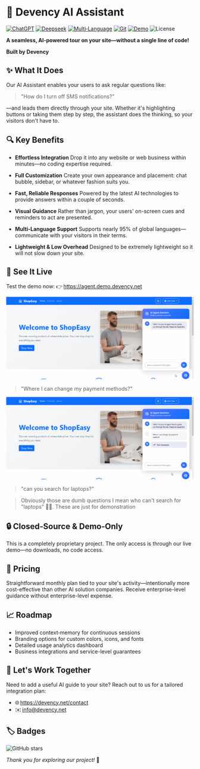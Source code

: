 # 🤖 Devency AI Assistant

[![ChatGPT](https://img.shields.io/badge/ChatGPT-74aa9c?logo=openai&logoColor=white)](#)
[![Deepseek](https://custom-icon-badges.demolab.com/badge/Deepseek-4D6BFF?logo=deepseek&logoColor=fff)](#)
[![Multi‑Language](https://img.shields.io/badge/languages-multi-blue)](#)
[![Git](https://img.shields.io/badge/Git-F05032?logo=git&logoColor=fff)](#)
[![Demo](https://img.shields.io/badge/demo-live-green)](https://google.com)
![License](https://img.shields.io/badge/License-Proprietary-lightgrey)


**A seamless, AI-powered tour on your site—without a single line of code!**

**Built by Devency**

## ✨ What It Does

Our AI Assistant enables your users to ask regular questions like:

> "How do I turn off SMS notifications?"

—and leads them directly through your site. Whether it's highlighting buttons or taking them step by step, the assistant does the thinking, so your visitors don't have to.

## 🔍 Key Benefits

- **Effortless Integration**
  Drop it into any website or web business within minutes—no coding expertise required.

- **Full Customization**
  Create your own appearance and placement: chat bubble, sidebar, or whatever fashion suits you.

- **Fast, Reliable Responses**
  Powered by the latest AI technologies to provide answers within a couple of seconds.

- **Visual Guidance**
Rather than jargon, your users' on-screen cues and reminders to act are presented.

- **Multi-Language Support**
  Supports nearly 95% of global languages—communicate with your visitors in their terms.

- **Lightweight & Low Overhead**
  Designed to be extremely lightweight so it will not slow down your site.

## 🚀 See It Live

Test the demo now:
👉 https://agent.demo.devency.net

![Payment Method](gifs/demo1.gif)
> "Where I can change my payment methods?"

![Search Action](gifs/demo2.gif)
> "can you search for laptops?"

> Obviously those are dumb questions I mean who can't search for "laptops" 🤷‍♂️. These are just for demonstration


## 🔒 Closed‑Source & Demo‑Only

This is a completely proprietary project. The only access is through our live demo—no downloads, no code access.

## 💼 Pricing

Straightforward monthly plan tied to your site's activity—intentionally more cost-effective than other AI solution companies. Receive enterprise-level guidance without enterprise-level expense.

## 📈 Roadmap

- Improved context‑memory for continuous sessions
- Branding options for custom colors, icons, and fonts
- Detailed usage analytics dashboard
- Business integrations and service-level guarantees

## 🤝 Let's Work Together

Need to add a useful AI guide to your site?
Reach out to us for a tailored integration plan:

- 🌐 https://devency.net/contact
- ✉️ info@devency.net

## 🏷️ Badges

![GitHub stars](https://img.shields.io/github/stars/devency-agency/ai-agent)

*Thank you for exploring our project!* 🚀

